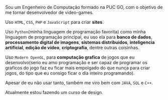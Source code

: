 
Sou um Engenheiro de Computação formado na PUC GO, com o objetivo de me tornar desenvolvedor de video-games.

Uso <code>HTML</code>, <code>CSS</code>, <code>PHP</code> e <code>JavaScript</code> para criar <b>sites</b>.

Uso <code>Python</code>(minha linguagem de programação favorita) como minha linguagem de programação principal, eu uso ela para <b>banco de dados</b>, <b>processamento digital de imagens</b>, <b>sistemas distribuidos</b>, <b>inteligencia artificial</b>, <b>edição de vídeo</b>, <b>criptografia</b>, dentre outras coisinhas.

Uso <code>Modern OpenGL</code>, para <b>computação grafica</b> de jogos que eu desenvolvo(serio eu amo programação e ser capaz de programar os graficos do jogo faz eu ficar mais empolgado do que nunca para criar jogos, do tipo que eu consigo ficar o dia inteiro programando).

Apesar de eu não usar tanto, também me viro bem com <code>JAVA</code>, <code>SQL</code> e <code>C++</code>.

Atualmente estou fazendo um curso de design.
